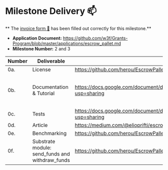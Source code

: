 # Milestone Delivery :mailbox:

**
The [invoice form :pencil:](https://docs.google.com/forms/d/e/1FAIpQLSfmNYaoCgrxyhzgoKQ0ynQvnNRoTmgApz9NrMp-hd8mhIiO0A/viewform)
has been filled out correctly for this milestone.**

- **Application Document:** https://github.com/w3f/Grants-Program/blob/master/applications/escrow_pallet.md
- **Milestone Number:** 2 and 3

| Number | Deliverable                                          | Link                                                                                                   | Notes                                                                                                                                                    |
| ------ | ---------------------------------------------------- | ------------------------------------------------------------------------------------------------------ | -------------------------------------------------------------------------------------------------------------------------------------------------------- |
| 0a.    | License                                              | https://github.com/herou/EscrowPallet/blob/eljo-prifti/escrow/LICENSE                                  | Apache                                                                                                                                                   |
| 0b.    | Documentation & Tutorial                             | https://docs.google.com/document/d/1XpxfrG6Qd9AHJ7OUVv3L3D6ZcEyizGh68w7yZxN3p_A/edit?usp=sharing       | The inline documentation is the lib.rs files of [escrow-pallet](https://github.com/herou/EscrowPallet/blob/eljo-prifti/escrow/pallets/escrow/src/lib.rs) |
| 0c.    | Tests                                                | https://docs.google.com/document/d/1XpxfrG6Qd9AHJ7OUVv3L3D6ZcEyizGh68w7yZxN3p_A/edit?usp=sharing       |                                                                                                                                                          |
| 0d.    | Article                                              | https://medium.com/@elioprifti/escrow-pallet-build-on-top-of-substrate-framework-6f941c28b6fd          |                                                                                                                                                          |
| 0e.    | Benchmarking                                         | https://github.com/herou/EscrowPallet/blob/escrow_milestone_2_and_3/pallets/escrow/src/benchmarking.rs |                                                                                                                                                          |
| 0f.    | Substrate module:<br/> send_funds and withdraw_funds | https://github.com/herou/EscrowPallet/tree/eljo-prifti/escrow                                          |                                                                                                                                                          |
